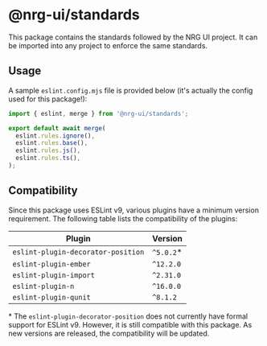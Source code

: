 # @nrg-ui/standards

This package contains the standards followed by the NRG UI project. It can be imported into any project to enforce the same standards.

## Usage

A sample `eslint.config.mjs` file is provided below (it's actually the config used for this package!):

```mjs
import { eslint, merge } from '@nrg-ui/standards';

export default await merge(
  eslint.rules.ignore(),
  eslint.rules.base(),
  eslint.rules.js(),
  eslint.rules.ts(),
);
```

## Compatibility

Since this package uses ESLint v9, various plugins have a minimum version requirement. The following table lists the compatibility of the plugins:

| Plugin                             | Version    |
| ---------------------------------- | ---------- |
| `eslint-plugin-decorator-position` | `^5.0.2`\* |
| `eslint-plugin-ember`              | `^12.2.0`  |
| `eslint-plugin-import`             | `^2.31.0`  |
| `eslint-plugin-n`                  | `^16.0.0`  |
| `eslint-plugin-qunit`              | `^8.1.2`   |

\* The `eslint-plugin-decorator-position` does not currently have formal support for ESLint v9. However, it is still compatible with this package. As new versions are released, the compatibility will be updated.
